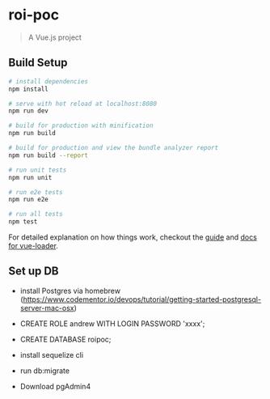 # roi-poc

> A Vue.js project

## Build Setup

``` bash
# install dependencies
npm install

# serve with hot reload at localhost:8080
npm run dev

# build for production with minification
npm run build

# build for production and view the bundle analyzer report
npm run build --report

# run unit tests
npm run unit

# run e2e tests
npm run e2e

# run all tests
npm test
```

For detailed explanation on how things work, checkout the [guide](http://vuejs-templates.github.io/webpack/) and [docs for vue-loader](http://vuejs.github.io/vue-loader).

## Set up DB

* install Postgres via homebrew (https://www.codementor.io/devops/tutorial/getting-started-postgresql-server-mac-osx)

* CREATE ROLE andrew WITH LOGIN PASSWORD 'xxxx';
* CREATE DATABASE roipoc;
* install sequelize cli 
* run db:migrate
* Download pgAdmin4
